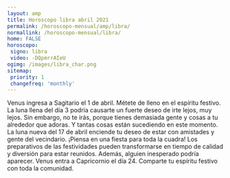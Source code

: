 ```yaml
---
layout: amp
title: Horoscopo libra abril 2021 
permalink: /horoscopo-mensual/amp/libra/
normallink: /horoscopo-mensual/libra/
home: FALSE
horoscopo:
 signo: libra
 video: -DQpmrrAIeU
ogimg: /images/libra_char.png
sitemap:
 priority: 1
 changefreq: 'monthly'
---
```



Venus ingresa a Sagitario el 1 de abril. Métete de lleno en el espíritu festivo. La luna llena del día 3 podría causarte un fuerte deseo de irte lejos, muy lejos. Sin embargo, no te irás, porque tienes demasiada gente y cosas a tu alrededor que adoras. Y tantas cosas están sucediendo en este momento. La luna nueva del 17 de abril enciende tu deseo de estar con amistades y gente del vecindario. ¡Piensa en una fiesta para toda la cuadra! Los preparativos de las festividades pueden transformarse en tiempo de calidad y diversión para estar reunidos. Además, alguien inesperado podría aparecer. Venus entra a Capricornio el día 24. Comparte tu espíritu festivo con toda la comunidad. 